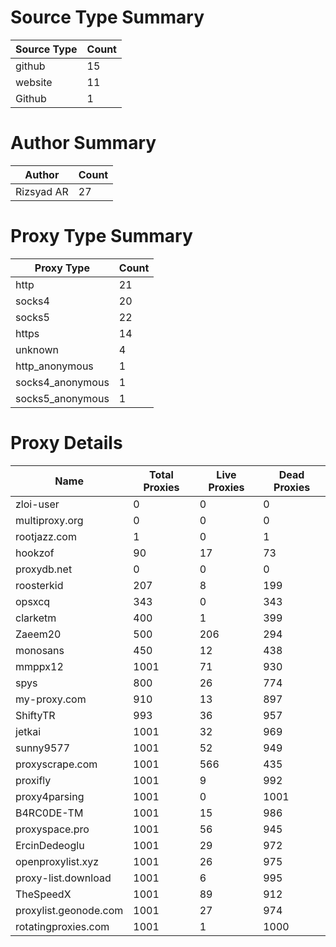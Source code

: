 # Source Type Summary

| Source Type | Count |
|-------------|-------|
| github | 15 |
| website | 11 |
| Github | 1 |


# Author Summary

| Author | Count |
|--------|-------|
| Rizsyad AR | 27 |


# Proxy Type Summary

| Proxy Type | Count |
|------------|-------|
| http | 21 |
| socks4 | 20 |
| socks5 | 22 |
| https | 14 |
| unknown | 4 |
| http_anonymous | 1 |
| socks4_anonymous | 1 |
| socks5_anonymous | 1 |


# Proxy Details

| Name | Total Proxies | Live Proxies | Dead Proxies |
|------|---------------|--------------|---------------|
| zloi-user | 0 | 0 | 0 |
| multiproxy.org | 0 | 0 | 0 |
| rootjazz.com | 1 | 0 | 1 |
| hookzof | 90 | 17 | 73 |
| proxydb.net | 0 | 0 | 0 |
| roosterkid | 207 | 8 | 199 |
| opsxcq | 343 | 0 | 343 |
| clarketm | 400 | 1 | 399 |
| Zaeem20 | 500 | 206 | 294 |
| monosans | 450 | 12 | 438 |
| mmppx12 | 1001 | 71 | 930 |
| spys | 800 | 26 | 774 |
| my-proxy.com | 910 | 13 | 897 |
| ShiftyTR | 993 | 36 | 957 |
| jetkai | 1001 | 32 | 969 |
| sunny9577 | 1001 | 52 | 949 |
| proxyscrape.com | 1001 | 566 | 435 |
| proxifly | 1001 | 9 | 992 |
| proxy4parsing | 1001 | 0 | 1001 |
| B4RC0DE-TM | 1001 | 15 | 986 |
| proxyspace.pro | 1001 | 56 | 945 |
| ErcinDedeoglu | 1001 | 29 | 972 |
| openproxylist.xyz | 1001 | 26 | 975 |
| proxy-list.download | 1001 | 6 | 995 |
| TheSpeedX | 1001 | 89 | 912 |
| proxylist.geonode.com | 1001 | 27 | 974 |
| rotatingproxies.com | 1001 | 1 | 1000 |
